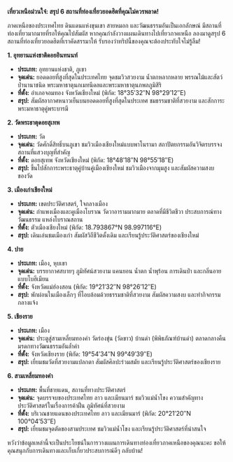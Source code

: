 **เที่ยวเหนือม่วนใจ๋: สรุป 6 สถานที่ท่องเที่ยวยอดฮิตที่คุณไม่ควรพลาด!**

ภาคเหนือของประเทศไทย ดินแดนแห่งขุนเขา สายหมอก และวัฒนธรรมอันเป็นเอกลักษณ์ มีสถานที่ท่องเที่ยวมากมายที่รอให้คุณไปสัมผัส หากคุณกำลังวางแผนเดินทางไปเที่ยวภาคเหนือ ลองมาดูสรุป 6 สถานที่ท่องเที่ยวยอดฮิตที่เราคัดสรรมาให้ รับรองว่าทริปนี้ของคุณจะต้องประทับใจไม่รู้ลืม!

**1. อุทยานแห่งชาติดอยอินทนนท์**

*   **ประเภท:** อุทยานแห่งชาติ, ภูเขา
*   **จุดเด่น:** ยอดดอยที่สูงที่สุดในประเทศไทย จุดชมวิวสวยงาม น้ำตกหลากหลาย พรรณไม้และสัตว์ป่านานาชนิด พระมหาธาตุนภเมทนีดลและพระมหาธาตุนภพลภูมิสิริ
*   **ที่ตั้ง:** อำเภอจอมทอง จังหวัดเชียงใหม่ (พิกัด: 18°35′32″N 98°29′12″E)
*   **สรุป:** สัมผัสอากาศหนาวเย็นบนยอดดอยที่สูงที่สุดในประเทศ ชมธรรมชาติที่สวยงาม และสักการะพระมหาธาตุคู่พระบารมี

**2. วัดพระธาตุดอยสุเทพ**

*   **ประเภท:** วัด
*   **จุดเด่น:** วัดศักดิ์สิทธิ์บนภูเขา ชมวิวเมืองเชียงใหม่แบบพาโนรามา สถาปัตยกรรมอันวิจิตรบรรจง สถานที่แสวงบุญที่สำคัญ
*   **ที่ตั้ง:** ดอยสุเทพ จังหวัดเชียงใหม่ (พิกัด: 18°48′18″N 98°55′18″E)
*   **สรุป:** ขึ้นไปสักการะพระธาตุคู่บ้านคู่เมืองเชียงใหม่ ชมวิวเมืองจากมุมสูง และสัมผัสความสงบของวัด

**3. เมืองเก่าเชียงใหม่**

*   **ประเภท:** เขตประวัติศาสตร์, ใจกลางเมือง
*   **จุดเด่น:** กำแพงเมืองและคูเมืองโบราณ วัดวาอารามมากมาย ตลาดที่มีชีวิตชีวา ประสบการณ์ทางวัฒนธรรม แหล่งโบราณสถาน
*   **ที่ตั้ง:** ตัวเมืองเชียงใหม่ (พิกัด: 18.793867°N 98.997116°E)
*   **สรุป:** เดินเล่นชมเมืองเก่า สัมผัสวิถีชีวิตดั้งเดิม และเรียนรู้ประวัติศาสตร์ของเชียงใหม่

**4. ปาย**

*   **ประเภท:** เมือง, หุบเขา
*   **จุดเด่น:** บรรยากาศสบายๆ ภูมิทัศน์สวยงาม แคนยอน น้ำตก น้ำพุร้อน การเดินป่า และกลิ่นอายแบบโบฮีเมียน
*   **ที่ตั้ง:** จังหวัดแม่ฮ่องสอน (พิกัด: 19°21′32″N 98°26′12″E)
*   **สรุป:** พักผ่อนในเมืองเล็กๆ ที่โอบล้อมด้วยธรรมชาติที่สวยงาม สัมผัสความสงบ และทำกิจกรรมกลางแจ้ง

**5. เชียงราย**

*   **ประเภท:** เมือง
*   **จุดเด่น:** ประตูสู่สามเหลี่ยมทองคำ วัดร่องขุ่น (วัดขาว) บ้านดำ (พิพิธภัณฑ์บ้านดำ) ตลาดกลางคืน มรดกทางวัฒนธรรมอันล้ำค่า
*   **ที่ตั้ง:** จังหวัดเชียงราย (พิกัด: 19°54′34″N 99°49′39″E)
*   **สรุป:** เยี่ยมชมวัดที่สวยงามแปลกตา สัมผัสศิลปะร่วมสมัย และเรียนรู้ประวัติศาสตร์ของเชียงราย

**6. สามเหลี่ยมทองคำ**

*   **ประเภท:** พื้นที่ชายแดน, สถานที่ทางประวัติศาสตร์
*   **จุดเด่น:** จุดบรรจบของประเทศไทย ลาว และเมียนมาร์ ชมวิวแม่น้ำโขง ความสำคัญทางประวัติศาสตร์ในเรื่องการค้าฝิ่น ภูมิทัศน์ที่สวยงาม
*   **ที่ตั้ง:** บริเวณชายแดนของประเทศไทย ลาว และเมียนมาร์ (พิกัด: 20°21′20″N 100°04′53″E)
*   **สรุป:** เยี่ยมชมจุดตัดของสามประเทศ ชมวิวแม่น้ำโขง และเรียนรู้ประวัติศาสตร์ที่น่าสนใจ

หวังว่าข้อมูลเหล่านี้จะเป็นประโยชน์ในการวางแผนการเดินทางท่องเที่ยวภาคเหนือของคุณนะคะ ขอให้คุณสนุกกับการเดินทางและเก็บเกี่ยวประสบการณ์ดีๆ กลับบ้าน!